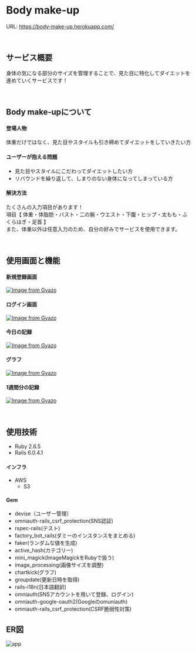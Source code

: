 # Body make-up

URL: https://body-make-up.herokuapp.com/ 

<br>

## サービス概要
身体の気になる部分のサイズを管理することで、見た目に特化してダイエットを進めていくサービスです！

<br>

## Body make-upについて

#### 登場人物
体重だけではなく、見た目やスタイルも引き締めてダイエットをしていきたい方

#### ユーザーが抱える問題
- 見た目やスタイルにこだわってダイエットしたい方
- リバウンドを繰り返して、しまりのない身体になってしまっている方

#### 解決方法
たくさんの入力項目があります！<br>
項目【 体重・体脂肪・バスト・二の腕・ウエスト・下腹・ヒップ・太もも・ふくらはぎ・足首 】<br>
また、体重以外は任意入力のため、自分の好みでサービスを使用できます。

<br>

## 使用画面と機能
#### 新規登録画面
[![Image from Gyazo](https://i.gyazo.com/65d685e1b39aadc28632cc02012ec969.gif)](https://gyazo.com/65d685e1b39aadc28632cc02012ec969)

#### ログイン画面
[![Image from Gyazo](https://i.gyazo.com/5c283eed4e338680fb4e98820f3ad016.gif)](https://gyazo.com/5c283eed4e338680fb4e98820f3ad016)

#### 今日の記録
[![Image from Gyazo](https://i.gyazo.com/275af20fefd47f4934c38b522ae442c7.gif)](https://gyazo.com/275af20fefd47f4934c38b522ae442c7)

#### グラフ
[![Image from Gyazo](https://i.gyazo.com/eba06cc8c1a1c5e44c32dd9c073e7fc5.gif)](https://gyazo.com/eba06cc8c1a1c5e44c32dd9c073e7fc5)

#### 1週間分の記録
[![Image from Gyazo](https://i.gyazo.com/84e3a432500e5c9b8063f558afa5331f.gif)](https://gyazo.com/84e3a432500e5c9b8063f558afa5331f)

<br>

## 使用技術
- Ruby 2.6.5
- Rails 6.0.4.1

#### インフラ
- AWS
  - S3

#### Gem
- devise（ユーザー管理）
- omniauth-rails_csrf_protection(SNS認証)
- rspec-rails(テスト)
- factory_bot_rails(ダミーのインスタンスをまとめる)
- faker(ランダムな値を生成)
- active_hash(カテゴリー)
- mini_magick(ImageMagickをRubyで扱う)
- image_processing(画像サイズを調整)
- chartkick(グラフ)
- groupdate(更新日時を取得)
- rails-i18n(日本語翻訳)
- omniauth(SNSアカウントを用いて登録、ログイン)
- omniauth-google-oauth2(Googleのomuniauth)
- omniauth-rails_csrf_protection(CSRF脆弱性対策)


## ER図
![app](https://user-images.githubusercontent.com/86353443/141245815-b03b86ce-0070-45bc-9e8b-3b4f903280f9.png)